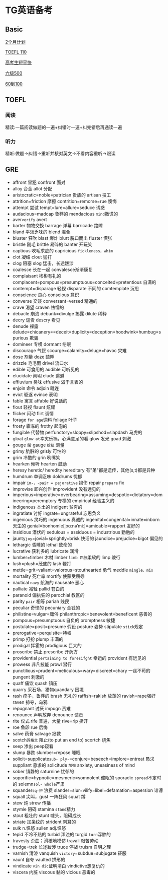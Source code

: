 # TG英语备考
## Basic
[2个月计划](https://zhuanlan.zhihu.com/p/38191414)

[TOEFL 110](https://zhuanlan.zhihu.com/p/29026198?utm_source=qq&utm_medium=social&utm_oi=736283920542203904)

[高考生短平快](https://www.1point3acres.com/bbs/thread-576890-1-1.html)

[六级500](https://www.cc98.org/topic/5221614/1#1)

[60到100](https://www.cc98.org/topic/5181699)
## TOEFL
### 阅读

精读:一篇阅读做题的一遍+纠错时一遍+纠完错后再通读一遍

### 听力

精听:做题→纠错→重听并核对英文→不看内容重听→跟读

## GRE

- affront 冒犯  confront 面对
- alloy 合金 allot 分配
- aristocratic=noble=patrician 贵族的 artisan 技工
- attrition=friction 摩擦 contrition=remorse=rue 懊悔
- attempt 尝试 tempt=lure=allure=seduce 诱惑
- audacious=madcap 鲁莽的 mendacious `mind`撒谎的
- aver`verify` avert
- barter 物物交换 barrage 弹幕 barricade 路障
- bland 平淡乏味的 blend 混合
- bluster 狂吹 blast 爆炸 blurt 脱口而出 fluster 慌张
- bristle 刚毛 brittle 易碎的 banter 开玩笑
- captious 吹毛求疵的 capricious `fickleness，whim`
- clot 凝结 clout 猛打
- clog 阻塞 slog 猛击，长途跋涉
- coalesce 长在一起 convalesce渐渐康复
- complaisant 彬彬有礼的 complacent=pompous=presumptuous=conceited=pretentious 自满的
- contempt=disparage  轻视 disparate 不同的 comtemplate 沉思
- conscience 良心 conscious 意识
- converse 交谈 conversant=versed 精通的
- crave 渴望 craven 怯懦的
- debacle 崩溃 debunk=divulge 揭露 dilute 稀释
- decry 谴责 descry 看见
- denude 裸露 delude=chicanery==deceit=duplicity=deception=hoodwink=humbug=spurious 欺骗 
- domineer 专横 dormant 冬眠
- discourage 气馁 scourge=calamity=deluge=havoc 灾难
- dose 剂量 doze 瞌睡
- drizzle 毛毛雨 drivel 流口水
- edible 可食用的 audible 可听见的
- elucidate 阐明 elude 逃避
- effluvium 臭味 effusive 溢于言表的
- enjoin 命令 adjoin 毗连
- evict 驱逐 evince 表明
- fable 寓言 affable 好说话的
- flout 轻视 flaunt 炫耀
- flicker 闪动 flirt 调情
- forage `for age`饲料 foliage 叶子
- frosty 霜冻的 frothy 起泡的
- fungible 代替物 perfunctory=sloppy=slipshod=slapdash 马虎的
- gloat `glow at`幸灾乐祸，心满意足的看 glow 发光 goad 刺激
- gouge 凿 gauge `给级` 测量
- grimy 肮脏的 grisly 可怕的
- grim 冷酷的 grin 咧嘴笑
- hearken 倾听 hearten 鼓励
- heresy heretic/ heredity hereditary 有"弟"都是遗传，其他(s,t)都是异种
- humdrum 单调乏味 doldrums 忧郁
- impair `im-，-pair = pejorative` 损伤 repair `prepare` fix
- improvise 即兴创作 improvident 没有远见的
- imperious=imperative=overbearing=assuming=despotic=dictatory=domineering=peremptory 专横的 empirical 经验主义的
- indigenous 本土的 indigent 贫穷的
- ingratiate 讨好 ingrate=ungrateful 忘恩负义
- ingenious 灵巧的 ingenuous 真诚的 ingenital=congenital=innate=inborn 天生的 genial=bonhomie[ˌbɑːnəˈmiː]=amicable=rapport 友好的 
- insidious 潜伏的 sedulous = assiduous = industrious 勤勉的
- jaunty`joy`=jovial=sprightly=brisk 快活的 jaundice=prejudice=bigot 偏见的
- lethargic 昏睡的 lethal 致命的 
- lucrative 获利多的 lubricate 润滑
- lumber=timber 木材 limber `limb 四肢`柔软的 limp 跛行
- lush=plush=茂盛的 lash 鞭打
- mettle=grit=valiant=valorous=stouthearted 勇气 meddle `mingle，mix`
- mortality 死亡率 mortify 使蒙受屈辱
- nautical `navy` 航海的 nauseate 恶心
- palliate 减轻 pallid 苍白的
- paranoid 偏执狂的 parochial 教区的
- parity `pair` 相等 pariah 贱民
- peculiar 奇怪的 pecuniary 金钱的
- philistine=vulgar=庸俗 philanthropic=benevolent=beneficent 慈善的
- pompous=presumptuous 自负的 promptness 敏捷
- postulate=posit=presume 假设 posture 姿势 stipulate `stick`规定
- prerogative=perquisite=特权
- primp 打扮 plump 丰满的
- prodigal 挥霍的 prodigious 巨大的
- proscribe 禁止 prescribe 开药方
- providential `pertaining to foresifght` 幸运的 provident 有远见的
- prowess 非凡技能 prowl 潜行
- punctilious=prudent=meticulous=wary=discreet=chary 一丝不苟的 pungent 刺激的
- quaff 痛饮 quash 镇压
- quarry 采石场，猎物quandary 困境
- rash 疹子，鲁莽的 brash 无礼的 raffish=rakish 放荡的 ravish=rape强奸 raven 掠夺，乌鸦
- repugnant 讨厌 impugn 责难
- renounce 声明放弃 denounce 谴责
- rite 仪式 rife 普遍，大量 rive=rip 撕开
- roe 鱼卵 rue 后悔
- salve 药膏 salvage 拯救
- scotch`苏格兰` 阻止(to put an end to) scortch 烧焦
- seep 渗出 peep窥看
- slump 暴跌 slumber=repose 睡眠
- solicit=supplicate`sub- ply-`=conjure=beseech=implore=entreat 恳求 suppliant 恳求的 solicitude `加强` anxiety, uneasiness of mind
- sober 镇静的 saturnine 忧郁的
- soporific=hypnotic=mesmeric=somnolent 催眠的 sporadic `spread`不定时的 solemn`sol- whole`严肃
- squander`sq-挤` 浪费 slander=slur=vilify=libel=defamation=aspersion 诽谤
- squall 尖叫，gust 一阵狂风 squat 蹲 
- stew 炖 strew 传播
- stymie 阻碍 stamina `stand`精力
- stout 粗壮的 stunt 噱头，阻碍成长
- striate 加条纹的 strident 刺耳的
- sulk n.愠怒 sullen adj.愠怒
- tepid 不冷不热的 turbid 浑浊的 turgid `turn`浮肿的
- travesty 歪曲；滑稽地模仿 travail 艰苦劳动
- trudge=trek 长途跋涉 truce 停战 truism 自明之理
- varnish 清漆 vanquish `victory`=subdue=subjugate 征服 
- vaunt 自夸 vaulted 拱形的
- vindicate `vin dic`证明清白 vindictive想复仇的
- viscera 内脏 viscous 黏的 vicious 恶毒的